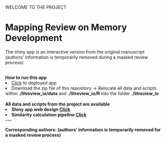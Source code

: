WELCOME TO THE PROJECT
# Mapping Review on Memory Development
<p>The shiny app is an interactive version from the original manuscript (authors' information is temporarily removed during a masked review process)</p>
<br>
<strong>How to run this app</strong>
<li><a href="https://memdev.shinyapps.io/litreview_io">Click</a> to deployed app</li>
<li>Download the zip file of this repository &#8594; Relocate all data and scripts within <strong>./litreview_io/data</strong> and <strong>./litreview_io/R</strong> into the folder <strong>./litreview_io</mark> </li>
<br>
<strong>All data and scripts from the project are available</strong>
<li>Shiny app web design <a href="https://anonymous.4open.science/r/litreview_io-C305">Click</a></li>
<li>Similarity calculation pipeline <a href="https://anonymous.4open.science/r/litreview_simcalc-pipeline-68F1">Click</a></li>
---
<p>Corresponding authors: (authors' information is temporarily removed for a masked review process)
